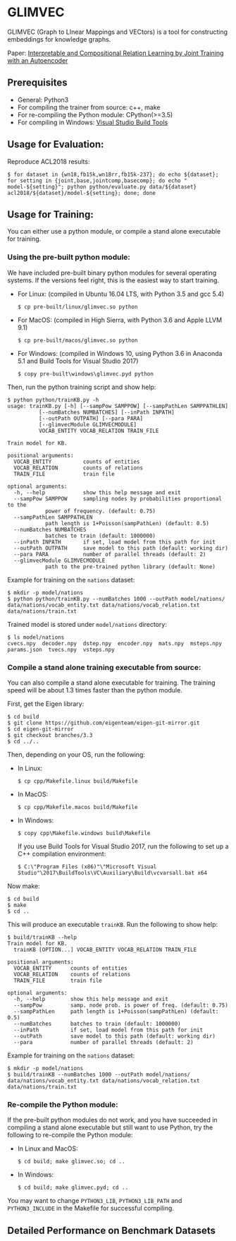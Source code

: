 # GLIMVEC

GLIMVEC (Graph to LInear Mappings and VECtors) is a tool for constructing embeddings for knowledge graphs.

Paper: [Interpretable and Compositional Relation Learning by Joint Training with an Autoencoder](https://arxiv.org/abs/1805.09547)

## Prerequisites

* General: Python3
* For compiling the trainer from source: c++, make
 * For re-compiling the Python module: CPython(>=3.5)
 * For compiling in Windows: [Visual Studio Build Tools](http://landinghub.visualstudio.com/visual-cpp-build-tools)

## Usage for Evaluation:

Reproduce ACL2018 results:

    $ for dataset in {wn18,fb15k,wn18rr,fb15k-237}; do echo ${dataset}; for setting in {joint,base,jointcomp,basecomp}; do echo " model-${setting}"; python python/evaluate.py data/${dataset} acl2018/${dataset}/model-${setting}; done; done

## Usage for Training:

You can either use a python module, or compile a stand alone executable for training.

### Using the pre-built python module:

We have included pre-built binary python modules for several operating systems. If the versions feel right, this is the easiest way to start training.

* For Linux: (compiled in Ubuntu 16.04 LTS, with Python 3.5 and gcc 5.4)

    `$ cp pre-built/linux/glimvec.so python`

* For MacOS: (compiled in High Sierra, with Python 3.6 and Apple LLVM 9.1)

    `$ cp pre-built/macos/glimvec.so python`

* For Windows: (compiled in Windows 10, using Python 3.6 in Anaconda 5.1 and Build Tools for Visual Studio 2017)

    `$ copy pre-built\windows\glimvec.pyd python`

Then, run the python training script and show help:

    $ python python/trainKB.py -h
    usage: trainKB.py [-h] [--sampPow SAMPPOW] [--sampPathLen SAMPPATHLEN]
              [--numBatches NUMBATCHES] [--inPath INPATH]
              [--outPath OUTPATH] [--para PARA]
              [--glimvecModule GLIMVECMODULE]
              VOCAB_ENTITY VOCAB_RELATION TRAIN_FILE

    Train model for KB.

    positional arguments:
      VOCAB_ENTITY          counts of entities
      VOCAB_RELATION        counts of relations
      TRAIN_FILE            train file

    optional arguments:
      -h, --help            show this help message and exit
      --sampPow SAMPPOW     sampling nodes by probabilities proportional to the
                power of frequency. (default: 0.75)
      --sampPathLen SAMPPATHLEN
                path length is 1+Poisson(sampPathLen) (default: 0.5)
      --numBatches NUMBATCHES
                batches to train (default: 1000000)
      --inPath INPATH       if set, load model from this path for init
      --outPath OUTPATH     save model to this path (default: working dir)
      --para PARA           number of parallel threads (default: 2)
      --glimvecModule GLIMVECMODULE
                path to the pre-trained python library (default: None)

Example for training on the `nations` dataset:

    $ mkdir -p model/nations
    $ python python/trainKB.py --numBatches 1000 --outPath model/nations/ data/nations/vocab_entity.txt data/nations/vocab_relation.txt data/nations/train.txt

Trained model is stored under `model/nations` directory:

    $ ls model/nations
    cvecs.npy  decoder.npy  dstep.npy  encoder.npy  mats.npy  msteps.npy  params.json  tvecs.npy  vsteps.npy
              
### Compile a stand alone training executable from source:

You can also compile a stand alone executable for training. The training speed will be about 1.3 times faster than the python module.

First, get the Eigen library:

    $ cd build
    $ git clone https://github.com/eigenteam/eigen-git-mirror.git
    $ cd eigen-git-mirror
    $ git checkout branches/3.3
    $ cd ../..

Then, depending on your OS, run the following:

* In Linux:

    `$ cp cpp/Makefile.linux build/Makefile`

* In MacOS:

    `$ cp cpp/Makefile.macos build/Makefile`

* In Windows:

    `$ copy cpp\Makefile.windows build\Makefile`

    If you use Build Tools for Visual Studio 2017, run the following to set up a C++ compilation environment:

    `$ C:\"Program Files (x86)"\"Microsoft Visual Studio"\2017\BuildTools\VC\Auxiliary\Build\vcvarsall.bat x64`

Now make:

    $ cd build
    $ make
    $ cd ..

This will produce an executable `trainKB`. Run the following to show help:

    $ build/trainKB --help
    Train model for KB.
      trainKB [OPTION...] VOCAB_ENTITY VOCAB_RELATION TRAIN_FILE

    positional arguments:
      VOCAB_ENTITY      counts of entities
      VOCAB_RELATION    counts of relations
      TRAIN_FILE        train file

    optional arguments:
      -h, --help        show this help message and exit
      --sampPow         samp. node prob. is power of freq. (default: 0.75)
      --sampPathLen     path length is 1+Poisson(sampPathLen) (default: 0.5)
      --numBatches      batches to train (default: 1000000)
      --inPath          if set, load model from this path for init
      --outPath         save model to this path (default: working dir)
      --para            number of parallel threads (default: 2)

Example for training on the `nations` dataset:

    $ mkdir -p model/nations
    $ build/trainKB --numBatches 1000 --outPath model/nations/ data/nations/vocab_entity.txt data/nations/vocab_relation.txt data/nations/train.txt

### Re-compile the Python module:

If the pre-built python modules do not work, and you have succeeded in compiling a stand alone executable but still want to use Python, try the following to re-compile the Python module:

* In Linux and MacOS:

    `$ cd build; make glimvec.so; cd ..`

* In Windows:

    `$ cd build; make glimvec.pyd; cd ..`

You may want to change `PYTHON3_LIB`, `PYTHON3_LIB_PATH` and `PYTHON3_INCLUDE` in the Makefile for successful compiling.

## Detailed Performance on Benchmark Datasets

